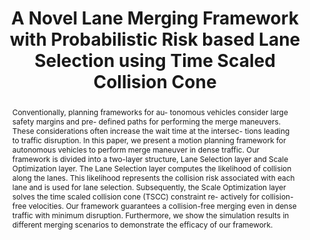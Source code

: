 ---
layout: project-page-new
title: "A Novel Lane Merging Framework with Probabilistic Risk based Lane Selection using Time Scaled Collision Cone"
authors:
  - name: A. V. S. Sai Bhargav Kumar
    sup: 1
  - name: Adarsh Modh
    sup: 1
  - name: Mithun Babu
    sup: 1
  - name: Bharath Gopalakrishnan
    sup: 1
  - name: K. Madhava Krishna
    sup: 1
affiliations:
  - name: IIIT Hyderabad, India
    link: https://robotics.iiit.ac.in
    sup: 1
permalink: /publications/2018/Kumar_A-Novel-Lane/
abstract: "Conventionally, planning frameworks for au- tonomous vehicles consider large safety margins and pre- defined paths for performing the merge maneuvers. These considerations often increase the wait time at the intersec- tions leading to traffic disruption. In this paper, we present a motion planning framework for autonomous vehicles to perform merge maneuver in dense traffic. Our framework is divided into a two-layer structure, Lane Selection layer and Scale Optimization layer. The Lane Selection layer computes the likelihood of collision along the lanes. This likelihood represents the collision risk associated with each lane and is used for lane selection. Subsequently, the Scale Optimization layer solves the time scaled collision cone (TSCC) constraint re- actively for collision-free velocities. Our framework guarantees a collision-free merging even in dense traffic with minimum disruption. Furthermore, we show the simulation results in different merging scenarios to demonstrate the efficacy of our framework."
paper: https://robotics.iiit.ac.in/uploads/Main/Publications/resources/Bhargav_et_al_iv18/IV2018_0473_FI.pdf
video: https://robotics.iiit.ac.in/uploads/Main/Publications/resources/Bhargav_et_al_iv18/IV2018_0473_VD_fi.mp4
# iframe: https://www.youtube.com/embed/jhjskX4FQwA

---
